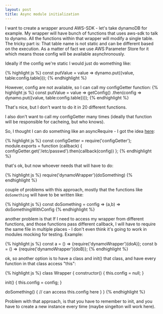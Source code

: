 ```yaml
---
layout: post
title: Async module initialization
---
```


I want to create a wrapper around AWS-SDK - let's take dynamoDB for example.
My wrapper will have bunch of functions that uses aws-sdk to talk to dynamo. 
All the functions within that wrapper will modify a single table. The tricky part is: That table name is not static and can be different based on the execution. As a matter of fact we use AWS Parameter Store for it which means those config will be available asynchronously.

Ideally if the config we're static I would just do womething like:

{% highlight js %}
const putValue = value => dynamo.put({value, table:config.table}));
{% endhighlight %}

However, config are not available, so I can call my configGetter function:
{% highlight js %}
const putValue = value => getConfig()
.then(config => dynamo.put({value, table:config.table})));
{% endhighlight %}

That's nice, but I don't want to do it in 20 different functions.

I also don't want to call my configGetter many times (ideally that function will be responsible for cacheing, but who knows).

So, I thought I can do something like an asyncRequire - I got the idea [here](https://stackoverflow.com/questions/20315434/node-js-asynchronous-module-loading):

{% highlight js %}
const configGetter  = require('configGetter');
module.exports = function (callback) {
  configGetter.get('/etc/passwd').then(callback(config))
};
{% endhighlight %}

that's ok, but now whoever needs that will have to do:

{% highlight js %}
require('dynamoWrapper')(doSomething)
{% endhighlight %}

couple of problems with this approach, mostly that the functions like `doSomething` will have to be written like:

{% highlight js %}
const doSomething = config => (a,b) => doSomethingWithConfig
{% endhighlight %}

another problem is that If I need to access my wrapper from different functions, and those functions pass different callback, I will have to require the same file in multiple places - I don't even think it's going to work in modules mocking for testing. Example:

{% highlight js %}
const a = () => {require('dynamoWrapper')(doA)};
const b = () => {require('dynamoWrapper')(doB)};
{% endhighlight %}


ok, so another option is to have a class and init() that class, and have every function in that class access "this":

{% highlight js %}
class Wrapper {
  constructor() {
    this.config = null;
  }


  init() {
    this.config = config;
  }

  doSomething() {
  // can access this.config here
   }
}
{% endhighlight %}

Problem with that approach, is that you have to remember to init, and you have to create a new instance every time (maybe singelton will work here).
